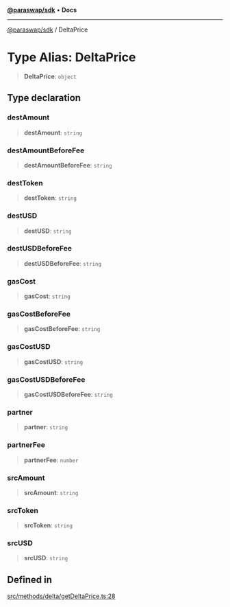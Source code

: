 [**@paraswap/sdk**](../README.md) • **Docs**

***

[@paraswap/sdk](../globals.md) / DeltaPrice

# Type Alias: DeltaPrice

> **DeltaPrice**: `object`

## Type declaration

### destAmount

> **destAmount**: `string`

### destAmountBeforeFee

> **destAmountBeforeFee**: `string`

### destToken

> **destToken**: `string`

### destUSD

> **destUSD**: `string`

### destUSDBeforeFee

> **destUSDBeforeFee**: `string`

### gasCost

> **gasCost**: `string`

### gasCostBeforeFee

> **gasCostBeforeFee**: `string`

### gasCostUSD

> **gasCostUSD**: `string`

### gasCostUSDBeforeFee

> **gasCostUSDBeforeFee**: `string`

### partner

> **partner**: `string`

### partnerFee

> **partnerFee**: `number`

### srcAmount

> **srcAmount**: `string`

### srcToken

> **srcToken**: `string`

### srcUSD

> **srcUSD**: `string`

## Defined in

[src/methods/delta/getDeltaPrice.ts:28](https://github.com/paraswap/paraswap-sdk/blob/master/src/methods/delta/getDeltaPrice.ts#L28)
